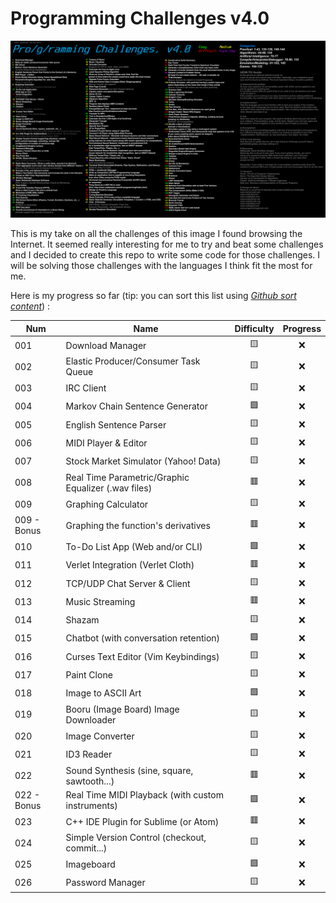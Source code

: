 # Programming Challenges v4.0

![Image showing all the 145 challenges](Images/challenges.png)   

This is my take on all the challenges of this image I found browsing the Internet. It seemed really interesting for me to try and beat some challenges and I decided to create this repo to write some code for those challenges. I will be solving those challenges with the languages I think fit the most for me.

Here is my progress so far (tip: you can sort this list using *[Github sort content](https://github.com/Mottie/GitHub-userscripts/wiki/GitHub-sort-content)*) :  
    
| Num         | Name                                                | Difficulty | Progress |
|-------------|-----------------------------------------------------| :--------: | :------: |
| 001         | Download Manager                                    |     🟨     |    ❌    |
| 002         | Elastic Producer/Consumer Task Queue                |     🟨     |    ❌    |
| 003         | IRC Client                                          |     🟨     |    ❌    |
| 004         | Markov Chain Sentence Generator                     |     🟩     |    ❌    |
| 005         | English Sentence Parser                             |     🟨     |    ❌    |
| 006         | MIDI Player & Editor                                |     🟨     |    ❌    |
| 007         | Stock Market Simulator (Yahoo! Data)                |     🟨     |    ❌    |
| 008         | Real Time Parametric/Graphic Equalizer (.wav files) |     🟥     |    ❌    |
| 009         | Graphing Calculator                                 |     🟨     |    ❌    |
| 009 - Bonus | Graphing the function's derivatives                 |     🟥     |    ❌    |
| 010         | To-Do List App (Web and/or CLI)                     |     🟩     |    ❌    |
| 011         | Verlet Integration (Verlet Cloth)                   |     🟥     |    ❌    |
| 012         | TCP/UDP Chat Server & Client                        |     🟨     |    ❌    |
| 013         | Music Streaming                                     |     🟥     |    ❌    |
| 014         | Shazam                                              |     🟨     |    ❌    |
| 015         | Chatbot (with conversation retention)               |     🟩     |    ❌    |
| 016         | Curses Text Editor (Vim Keybindings)                |     🟨     |    ❌    |
| 017         | Paint Clone                                         |     🟨     |    ❌    |
| 018         | Image to ASCII Art                                  |     🟩     |    ❌    |
| 019         | Booru (Image Board) Image Downloader                |     🟨     |    ❌    |
| 020         | Image Converter                                     |     🟨     |    ❌    |
| 021         | ID3 Reader                                          |     🟨     |    ❌    |
| 022         | Sound Synthesis (sine, square, sawtooth...)         |     🟥     |    ❌    |
| 022 - Bonus | Real Time MIDI Playback (with custom instruments)   |     🟪     |    ❌    |
| 023         | C++ IDE Plugin for Sublime (or Atom)                |     🟥     |    ❌    |
| 024         | Simple Version Control (checkout, commit...)        |     🟨     |    ❌    |
| 025         | Imageboard                                          |     🟩     |    ❌    |
| 026         | Password Manager                                    |     🟨     |    ❌    |
